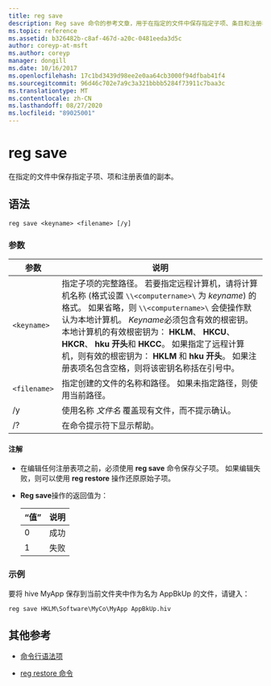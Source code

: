 ```yaml
---
title: reg save
description: Reg save 命令的参考文章，用于在指定的文件中保存指定子项、条目和注册表值的副本。
ms.topic: reference
ms.assetid: b326482b-c8af-467d-a20c-0481eeda3d5c
author: coreyp-at-msft
ms.author: coreyp
manager: dongill
ms.date: 10/16/2017
ms.openlocfilehash: 17c1bd3439d98ee2e0aa64cb3000f94dfbab41f4
ms.sourcegitcommit: 96d46c702e7a9c3a321bbbb5284f73911c7baa3c
ms.translationtype: MT
ms.contentlocale: zh-CN
ms.lasthandoff: 08/27/2020
ms.locfileid: "89025001"
---
```

# <a name="reg-save"></a>reg save

在指定的文件中保存指定子项、项和注册表值的副本。

## <a name="syntax"></a>语法

```
reg save <keyname> <filename> [/y]
```

### <a name="parameters"></a>参数

| 参数 | 说明 |
|--|--|
| `<keyname>` | 指定子项的完整路径。 若要指定远程计算机，请将计算机名称 (格式设置 `\\<computername>\` 为 *keyname*) 的格式。 如果省略，则 `\\<computername>\` 会使操作默认为本地计算机。 *Keyname*必须包含有效的根密钥。 本地计算机的有效根密钥为： **HKLM**、 **HKCU**、 **HKCR**、 **hku 开头**和 **HKCC**。 如果指定了远程计算机，则有效的根密钥为： **HKLM** 和 **hku 开头**。 如果注册表项名包含空格，则将该密钥名称括在引号中。 |
| `<filename>` | 指定创建的文件的名称和路径。 如果未指定路径，则使用当前路径。 |
| /y | 使用名称 *文件名* 覆盖现有文件，而不提示确认。 |
| /? | 在命令提示符下显示帮助。 |

#### <a name="remarks"></a>注解

- 在编辑任何注册表项之前，必须使用 **reg save** 命令保存父子项。 如果编辑失败，则可以使用 **reg restore** 操作还原原始子项。

- **Reg save**操作的返回值为：

    | “值” | 说明 |
    |--|--|
    | 0 | 成功 |
    | 1 | 失败 |

### <a name="examples"></a>示例

要将 hive MyApp 保存到当前文件夹中作为名为 AppBkUp 的文件，请键入：

```
reg save HKLM\Software\MyCo\MyApp AppBkUp.hiv
```

## <a name="additional-references"></a>其他参考

- [命令行语法项](command-line-syntax-key.md)

- [reg restore 命令](reg-restore.md)